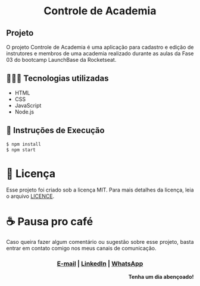 <h1 align=center>Controle de Academia</h1>

## Projeto

<p align=justify>
    O projeto Controle de Academia é uma aplicação para cadastro e edição de instrutores e membros de uma academia realizado durante as aulas da Fase 03 do bootcamp LaunchBase da Rocketseat.
</p>

## 👩🏽‍💻 Tecnologias utilizadas

* HTML
* CSS
* JavaScript
* Node.js

<p align=center></p>

## 🚀 Instruções de Execução

<p align=center></p>

```bash
$ npm install
$ npm start
```

# 📄 Licença

<p align=justify>
  Esse projeto foi criado sob a licença MIT. Para mais detalhes da licença, leia o arquivo <a href="LICENSE" target="_blank">LICENCE</a>.
</p>

# ☕ Pausa pro café 

<p align=justify>
  Caso queira fazer algum comentário ou sugestão sobre esse projeto, basta entrar em contato comigo nos meus canais de comunicação.
</p>

<h3 align=center>
  <a href="mailto:jusceliadesousa@gmail.com" target="_blank">E-mail</a> | <a href="https://linkedin.com/in/jusceliadesouza" target="_blank">LinkedIn</a> | <a href="#">WhatsApp</a>
</h3>

<p align=right><b>Tenha um dia abençoado!</b></p>